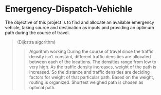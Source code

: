 # Emergency-Dispatch-Vehichle
The objective of this project is to find and allocate an available emergency vehicle, taking 
source and destination as inputs and providing an optimum path during the course of travel.

>(Dijkstra algorithm)
>
>>Algorithm working
During the course of travel since the traffic density isn’t constant, different traffic 
densities are allocated between each of the locations. The densities range from low to 
very high. As the traffic density increases, weight of the path is increased. So the 
distance and traffic densities are deciding factors for weight of that particular path. 
Based on the weight, routing is organized. Shortest weighed path is chosen as optimal path.

>
